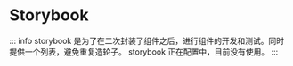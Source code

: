 # Storybook

::: info
storybook 是为了在二次封装了组件之后，进行组件的开发和测试。同时提供一个列表，避免重复造轮子。
storybook 正在配置中，目前没有使用。
:::
